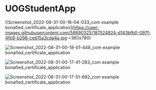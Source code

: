 # UOGStudentApp

![Screenshot_2022-08-31-00-18-04-033_com example bonafied_certificate_application](https://user-images.githubusercontent.com/56690325/187524824-d143bfb0-097f-4fb9-b298-ceb15a3cda4a.jpg =360x780)


![Screenshot_2022-08-31-00-18-01-448_com example bonafied_certificate_application](https://user-images.githubusercontent.com/56690325/187524850-eb1c08fe-d6ea-48bf-bfad-609d680c84c0.jpg)


![Screenshot_2022-08-31-00-17-41-283_com example bonafied_certificate_application](https://user-images.githubusercontent.com/56690325/187524886-ee2b9c20-56d3-428f-9e62-3a3617516db9.jpg)


![Screenshot_2022-08-31-00-17-51-692_com example bonafied_certificate_application](https://user-images.githubusercontent.com/56690325/187524899-d08a263c-85ca-4926-9b52-91b41980202c.jpg)
